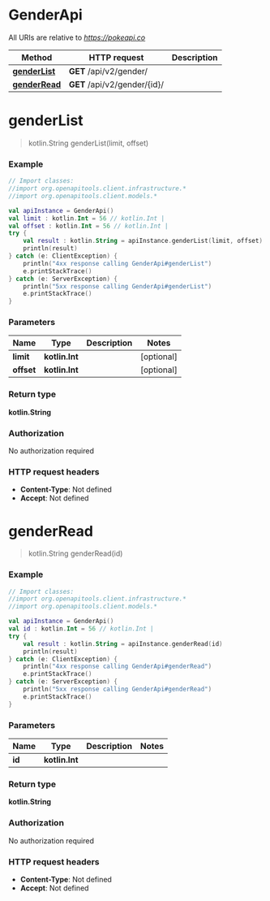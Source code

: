 # GenderApi

All URIs are relative to *https://pokeapi.co*

Method | HTTP request | Description
------------- | ------------- | -------------
[**genderList**](GenderApi.md#genderList) | **GET** /api/v2/gender/ | 
[**genderRead**](GenderApi.md#genderRead) | **GET** /api/v2/gender/{id}/ | 


<a id="genderList"></a>
# **genderList**
> kotlin.String genderList(limit, offset)



### Example
```kotlin
// Import classes:
//import org.openapitools.client.infrastructure.*
//import org.openapitools.client.models.*

val apiInstance = GenderApi()
val limit : kotlin.Int = 56 // kotlin.Int | 
val offset : kotlin.Int = 56 // kotlin.Int | 
try {
    val result : kotlin.String = apiInstance.genderList(limit, offset)
    println(result)
} catch (e: ClientException) {
    println("4xx response calling GenderApi#genderList")
    e.printStackTrace()
} catch (e: ServerException) {
    println("5xx response calling GenderApi#genderList")
    e.printStackTrace()
}
```

### Parameters

Name | Type | Description  | Notes
------------- | ------------- | ------------- | -------------
 **limit** | **kotlin.Int**|  | [optional]
 **offset** | **kotlin.Int**|  | [optional]

### Return type

**kotlin.String**

### Authorization

No authorization required

### HTTP request headers

 - **Content-Type**: Not defined
 - **Accept**: Not defined

<a id="genderRead"></a>
# **genderRead**
> kotlin.String genderRead(id)



### Example
```kotlin
// Import classes:
//import org.openapitools.client.infrastructure.*
//import org.openapitools.client.models.*

val apiInstance = GenderApi()
val id : kotlin.Int = 56 // kotlin.Int | 
try {
    val result : kotlin.String = apiInstance.genderRead(id)
    println(result)
} catch (e: ClientException) {
    println("4xx response calling GenderApi#genderRead")
    e.printStackTrace()
} catch (e: ServerException) {
    println("5xx response calling GenderApi#genderRead")
    e.printStackTrace()
}
```

### Parameters

Name | Type | Description  | Notes
------------- | ------------- | ------------- | -------------
 **id** | **kotlin.Int**|  |

### Return type

**kotlin.String**

### Authorization

No authorization required

### HTTP request headers

 - **Content-Type**: Not defined
 - **Accept**: Not defined

